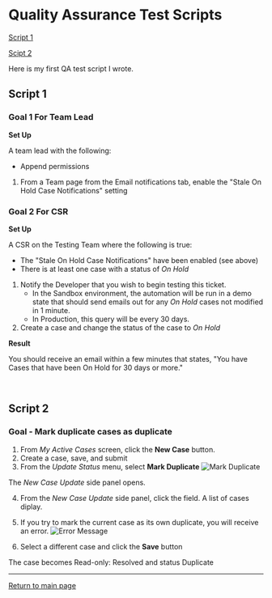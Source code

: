 # Quality Assurance Test Scripts

[Script 1](QA.md#script-1)

[Scipt 2](QA.md#script-2)

Here is my first QA test script I wrote. 

##  Script 1

### Goal 1 For Team Lead

**Set Up**

A team lead with the following:
 * Append permissions
 
1. From a Team page from the Email notifications tab, enable the "Stale On Hold Case Notifications" setting

 
### Goal 2 For CSR

**Set Up**

A CSR on the Testing Team where the following is true:

 * The "Stale On Hold Case Notifications" have been enabled (see above)
 * There is at least one case with a status of _On Hold_

1. Notify the Developer that you wish to begin testing this ticket.
   * In the Sandbox environment, the automation will be run in a demo state that should send emails out for any _On Hold_ cases not modified in 1 minute.
   * In Production, this query will be every 30 days.
2. Create a case and change the status of the case to _On Hold_

**Result**

You should receive an email within a few minutes that states, "You have Cases that have been On Hold for 30 days or more."

&nbsp;

##  Script 2

### Goal - Mark duplicate cases as duplicate

1. From _My Active Cases_ screen, click the **New Case** button.
2. Create a case, save, and submit
3. From the _Update Status_ menu, select **Mark Duplicate**
![Mark Duplicate](https://github.com/user-attachments/assets/0fd30524-e915-4810-afc5-e09cbcf98cff)
 
 The _New Case Update_ side panel opens.
 
 4. From the _New Case Update_ side panel, click the field. A list of cases diplay.
 5. If you try to mark the current case as its own duplicate, you will receive an error.
 ![Error Message](https://github.com/user-attachments/assets/37ca88f5-fbfc-4700-986a-0e04d9c25ecb)

 7. Select a different case and click the **Save** button

 The case becomes Read-only: Resolved and status Duplicate


---

[Return to main page](https://jenpetsmit.github.io/)

&nbsp;
